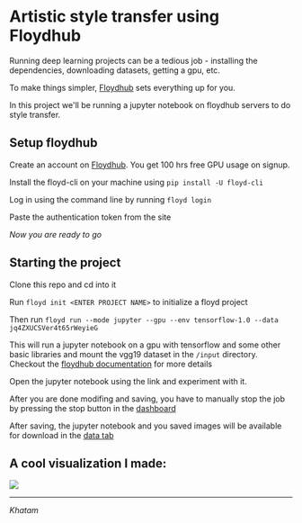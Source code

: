 # Artistic style transfer using Floydhub

Running deep learning projects can be a tedious job - installing the dependencies, downloading datasets, getting a gpu, etc.

To make things simpler, [Floydhub](https://www.floydhub.com) sets everything up for you.

In this project we'll be running a jupyter notebook on floydhub servers to do style transfer.

## Setup floydhub

Create an account on [Floydhub](https://www.floydhub.com). You get 100 hrs free GPU usage on signup.

Install the floyd-cli on your machine using `pip install -U floyd-cli`

Log in using the command line by running `floyd login`

Paste the authentication token from the site

*Now you are ready to go*

## Starting the project

Clone this repo and cd into it

Run `floyd init <ENTER PROJECT NAME>` to initialize a floyd project

Then run `floyd run --mode jupyter --gpu --env tensorflow-1.0 --data jq4ZXUCSVer4t65rWeyieG`

This will run a jupyter notebook on a gpu with tensorflow and some other basic libraries and mount the vgg19 dataset in the `/input` directory. Checkout the [floydhub documentation](http://docs.floydhub.com/home/using_datasets/) for more details

Open the jupyter notebook using the link and experiment with it.

After you are done modifing and saving, you have to manually stop the job by pressing the stop button in the [dashboard](https://www.floydhub.com/experiments)

After saving, the jupyter notebook and you saved images will be available for download in the [data tab](https://www.floydhub.com/data)

## A cool visualization I made:

![](http://media.giphy.com/media/xUPGcAeiZlfZBnXpok/giphy.gif)

---

*Khatam*
